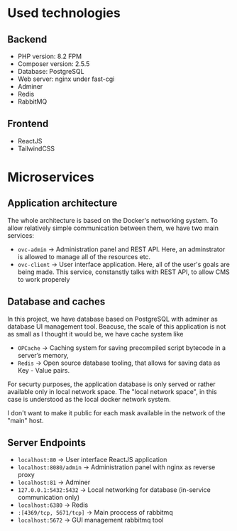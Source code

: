 # Used technologies
## Backend

 - PHP version: 8.2 FPM
 - Composer version: 2.5.5
 - Database: PostgreSQL
 - Web server: nginx under fast-cgi
 - Adminer
 - Redis
 - RabbitMQ

## Frontend

- ReactJS
- TailwindCSS

# Microservices

## Application architecture
The whole architecture is based on the Docker's networking system. To allow relatively simple communication between them, we have two main services:
- ```ovc-admin``` -> Administration panel and REST API. Here, an adminstrator is allowed to manage all of the resources etc.
- ```ovc-client``` -> User interface application. Here, all of the user's goals are being made. This service, constanstly talks with REST API, to allow CMS to work properely

## Database and caches
In this project, we have database based on PostgreSQL with adminer as database UI management tool. Beacuse, the scale of this application is not as small as I thought it would be, we have
cache system like
- ```OPCache``` -> Caching system for saving precompiled script bytecode in a server’s memory,
- ```Redis``` -> Open source database tooling, that allows for saving data as Key - Value pairs.

For securty purposes, the application database is only served or rather available only in local network space.
The "local network space", in this case is understood as the local docker network system.

I don't want to make it public for each mask available in the network of the "main" host.

## Server Endpoints
- ```localhost:80``` -> User interface ReactJS application
- ```localhost:8080/admin``` -> Administration panel with nginx as reverse proxy
- ```localhost:81``` -> Adminer
- ```127.0.0.1:5432:5432``` -> Local networking for database (in-service communication only)
- ```localhost:6380``` -> Redis
- ```:[4369/tcp, 5671/tcp]``` -> Main proccess of rabbitmq
- ```localhost:5672``` -> GUI management rabbitmq tool